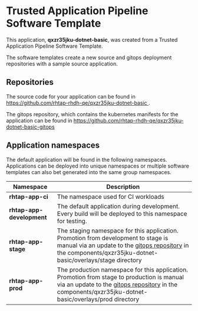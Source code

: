 # Trusted Application Pipeline Software Template

This application, **qxzr35jku-dotnet-basic**, was created from a Trusted Application Pipeline Software Template.

The software templates create a new source and gitops deployment repositories with a sample source application. 

## Repositories

The source code for your application can be found in [https://github.com/rhtap-rhdh-qe/qxzr35jku-dotnet-basic ](https://github.com/rhtap-rhdh-qe/qxzr35jku-dotnet-basic ).
 
The gitops repository, which contains the kubernetes manifests for the application can be found in 
[https://github.com/rhtap-rhdh-qe/qxzr35jku-dotnet-basic-gitops ](https://github.com/rhtap-rhdh-qe/qxzr35jku-dotnet-basic-gitops ) 

## Application namespaces 

The default application will be found in the following namespaces. Applications can be deployed into unique namespaces or multiple software templates can also bet generated into the same group namespaces.  

|  Namespace   |  Description   |  
| -------- | -------- |
| **rhtap-app-ci** | The namespace used for CI workloads |
| **rhtap-app-development** | The default application during development. Every build will be deployed to this namespace for testing. |
| **rhtap-app-stage** | The staging namespace for this application. Promotion from development to stage is manual via an update to the [gitops repository](https://github.com/rhtap-rhdh-qe/qxzr35jku-dotnet-basic-gitops ) in the components/qxzr35jku-dotnet-basic/overlays/stage directory |
| **rhtap-app-prod** | The production namespace for this application. Promotion from stage to production is manual via an update to the [gitops repository](https://github.com/rhtap-rhdh-qe/qxzr35jku-dotnet-basic-gitops ) in the components/qxzr35jku-dotnet-basic/overlays/prod directory |